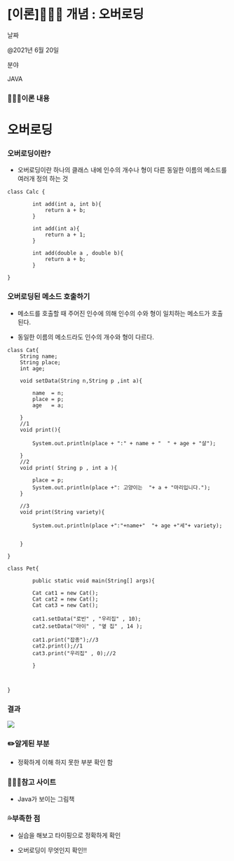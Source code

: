 
# [이론]🙋🏻‍♂️ 개념 : 오버로딩

날짜

@2021년 6월 20일

분야

JAVA

### 🙋🏻‍♂️이론 내용

# 오버로딩

### 오버로딩이란?

-   오버로딩이란 하나의 클래스 내에 인수의 개수나 형이 다른 동일한 이름의 메소드를 여러개 정의 하는 것

```
class Calc {

		int add(int a, int b){
			return a + b;
		}
		
		int add(int a){
			return a + 1;
		}

		int add(double a , double b){
			return a + b;
		}

}
```

### 오버로딩된 메소드 호출하기

-   메소드를 호출할 때 주어진 인수에 의해 인수의 수와 형이 일치하는 메소드가 호출된다.

-   동일한 이름의 메소드라도 인수의 개수와 형이 다르다.

```
class Cat{
	String name;
	String place;
	int age;

	void setData(String n,String p ,int a){

		name  = n;
		place = p;
		age   = a;

	}
	//1
	void print(){
		
		System.out.println(place + ":" + name + "  " + age + "살");

	}
	//2
	void print( String p , int a ){
		
		place = p;
		System.out.println(place +": 고양이는  "+ a + "마리입니다.");
	}

	//3
	void print(String variety){
		
		System.out.println(place +":"+name+"  "+ age +"세"+ variety);


	}

}

class Pet{

		public static void main(String[] args){
			
		Cat cat1 = new Cat();
		Cat cat2 = new Cat();
		Cat cat3 = new Cat();
		
		cat1.setData("로빈" , "우리집" , 10);
		cat2.setData("아이" , "옆 집" , 14 );

		cat1.print("잡종");//3
		cat2.print();//1
		cat3.print("우리집" , 0);//2

		}



}
```

### 결과

[![](%5B%E1%84%8B%E1%85%B5%E1%84%85%E1%85%A9%E1%86%AB%5D%20%E1%84%80%E1%85%A2%E1%84%82%E1%85%A7%E1%86%B7%20%E1%84%8B%E1%85%A9%E1%84%87%E1%85%A5%E1%84%85%E1%85%A9%E1%84%83%E1%85%B5%E1%86%BC%20390784a2b16942b48c78ce8f354d3f25/_2021-06-20__7.01.13.png)](%5B%E1%84%8B%E1%85%B5%E1%84%85%E1%85%A9%E1%86%AB%5D%20%E1%84%80%E1%85%A2%E1%84%82%E1%85%A7%E1%86%B7%20%E1%84%8B%E1%85%A9%E1%84%87%E1%85%A5%E1%84%85%E1%85%A9%E1%84%83%E1%85%B5%E1%86%BC%20390784a2b16942b48c78ce8f354d3f25/_2021-06-20__7.01.13.png)

### ✏️알게된 부분

-   정확하게 이해 하지 못한 부분 확인 함

### 🙋🏻‍♂️참고 사이트

-   Java가 보이는 그림책

### 💦부족한 점

-   실습을 해보고 타이핑으로 정확하게 확인

-   오버로딩이 무엇인지 확인!!
